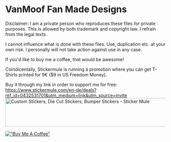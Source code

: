 # VanMoof Fan Made Designs
Disclaimer: I am a private person who reproduces these files for private purposes. 
This is allowed by both trademark and copyright law. I refrain from the legal texts.

I cannot influence what is done with these files.
Use, duplication etc. at your own risk.
I personally will not take action against use in any case.

If you'd like to buy me a coffee, that would be awesome!

Coindicentally, Stickermule is running a promotion where you can get T-Shirts printed for 9€ ($9 in US Freedom Money).

Buy it through my link in order to support me for free: https://www.stickermule.com/en-de/deals?ref_id=0432531701&utm_medium=link&utm_source=invite
<a href="https://www.stickermule.com/en-de/deals?ref_id=0432531701&utm_medium=link&utm_source=invite" target="_blank"><img alt="Custom Stickers, Die Cut Stickers, Bumper Stickers - Sticker Mule" border="0" height="90" src="https://assets.stickermule.com/image/upload/v1531752798/banners/stickermule-invite-friends-large.jpg" width="728" /></a>

[!["Buy Me A Coffee"](https://www.buymeacoffee.com/assets/img/custom_images/orange_img.png)](https://www.buymeacoffee.com/angelmann)
